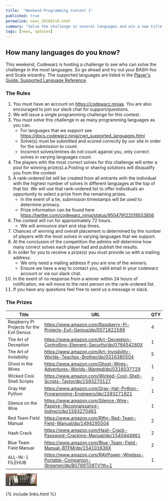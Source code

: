 ```yaml
---
title:  "Weekend Programming Contest 1"
published: true
permalink: news_20180110.html
summary: "Solve the challenge in several languages and win a new title for your library."
tags: [news, updates]
---
```


## How many languages do you know?

This weekend, Codewarz is hosting a challenge to see who can solve the challenge in the most languages. So go ahead
and try out your BASH-foo and Scala wizardry.  The supported languages are listed in the [Player's Guide: Supported Language Reference](https://docs.codewarz.ninja/cwn_supported_languages.html).

### The Rules

1. You must have an account on https://codewarz.ninjaa. You are also encouraged to join our slack chat for support/questions.
2. We will issue a single programming challenge for this contest.
3. You must solve this challenge in as many programming languages as you can.
    * For languages that we support see https://docs.codewarz.ninja/cwn_supported_languages.html
    * Solve(s) must be submitted and scored correctly by our site in order for the submission to count.
    * Incorrect solves/entries do not count against you, only correct solves in varying languages count.
4. The players with the most correct solves for this challenge will enter a pool for winning prize(s).a.Posting or sharing solutions will disqualify you from the contest
5. A rank-ordered list will be created from all entrants with the individual with the highest number of solves in different languages at the top of that list. We will use that rank-ordered list to offer individuals an opportunity to select a prize from the remaining prizes.
    * In the event of a tie, submission timestamps will be used to determine primacy.
    * Prize information can be found here
    https://twitter.com/codewarz_ninja/status/950479122018553856
6. The contest will run for approximately 72 hours.
    * We will announce start and stop times.
7. Chances of winning and overall placement is determined by the number of players with the most solves in varying languages that we support.
8. At the conclusion of the competition the admins will determine how many correct solves each player had and publish the results.
9. In order for you to receive a prize(s) you must provide us with a mailing address.
    * We only need a mailing address if you are one of the winners.
    * Ensure we have a way to contact you, valid email in your codewarz account or via our slack chat.
10. In the event of no response from a winner within 24 hours of notification, we will move to the next person on the rank-ordered list.
11. If you have any questions feel free to send us a message in slack.

### The Prizes

| Title | URL | QTY |
|-------|-----|-----|
| Raspberry Pi Projects for the Evil Genius | https://www.amazon.com/Raspberry-Pi-Projects-Evil-Genius/dp/0071821589 | 4 |
| The Art of Deception   | https://www.amazon.com/Art-Deception-Controlling-Element-Security/dp/076454280X  | 1  |
| The Art of Invisibility   | https://www.amazon.com/Art-Invisibility-Worlds-Teaches-Brother/dp/0316380504  | 5  |
| Ghost in the Wires   | https://www.amazon.com/Ghost-Wires-Adventures-Worlds-Wanted/dp/0316037729  | 1  |
| Wicked Cool Shell Scripts  | https://www.amazon.com/Wicked-Cool-Shell-Scripts-Taylor/dp/1593270127  | 2  |
| Gray Hat Python  | https://www.amazon.com/Gray-Hat-Python-Programming-Engineers/dp/1593271921  | 1  |
| Silence on the Wire  | https://www.amazon.com/Silence-Wire-Passive-Reconnaissance-Indirect/dp/1593270461  | 1  |
| Red Team Field Manual  | https://www.amazon.com/Rtfm-Red-Team-Field-Manual/dp/1494295504  | 2  |
| Hash Crack  | https://www.amazon.com/Hash-Crack-Password-Cracking-Manual/dp/1540444961  | 2  |
| Blue Team Field Manual  | https://www.amazon.com/Blue-Team-Field-Manual-BTFM/dp/154101636X  | 2  |
| ALL-IN-1 FILEHUB  | https://www.amazon.com/RAVPower-Wireless-Portable-Companion-Streamer/dp/B0769TD8TV?th=1  | 1  |


<style>
img { height: 40px; width: 100px; }
</style>
<img src="/images/contest.png" width="100" height="40" alt="Here's the prizes!">

{% include links.html %}
